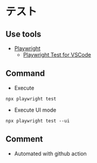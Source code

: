 # テスト

## Use tools

- [Playwright](https://playwright.dev/)
  - [Playwright Test for VSCode](https://marketplace.visualstudio.com/items?itemName=ms-playwright.playwright)

## Command

- Execute
```shell
npx playwright test
```

- Execute UI mode

```shell
npx playwright test --ui
```

## Comment

- Automated with github action